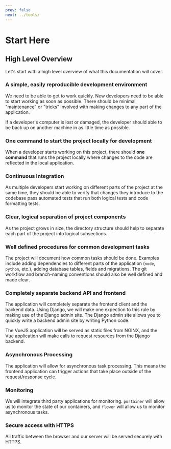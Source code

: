 ```yaml
---
prev: false
next: ../tools/
---
```


# Start Here

## High Level Overview

Let's start with a high level overview of what this documentation will cover.

### A simple, easily reproducible development environment

We need to be able to get to work quickly. New developers need to be able to start working as soon as possible. There should be minimal "maintenance" or "tricks" involved with making changes to any part of the application.

If a developer's computer is lost or damaged, the developer should able to be back up on another machine in as little time as possible.

### One command to start the project locally for development

When a developer starts working on this project, there should **one command** that runs the project locally where changes to the code are reflected in the local application.

### Continuous Integration

As multiple developers start working on different parts of the project at the same time, they should be able to verify that changes they introduce to the codebase pass automated tests that run both logical tests and code formatting tests.

### Clear, logical separation of project components

As the project grows in size, the directory structure should help to separate each part of the project into logical subsections.

### Well defined procedures for common development tasks

The project will document how common tasks should be done. Examples include adding dependencies to different parts of the application (`node`, `python`, etc.), adding database tables, fields and migrations. The git workflow and branch-naming conventions should also be well defined and made clear.

### Completely separate backend API and frontend

The application will completely separate the frontend client and the backend data. Using Django, we will make one expection to this rule by making use of the Django admin site. The Django admin site allows you to quickly write a backend admin site by writing Python code.

The VueJS application will be served as static files from NGINX, and the Vue application will make calls to request resources from the Django backend.

### Asynchronous Processing

The application will allow for asynchronous task processing. This means the frontend application can trigger actions that take place outside of the request/response cycle.

### Monitoring

We will integrate third party applications for monitoring. `portainer` will allow us to monitor the state of our containers, and `flower` will allow us to monitor asynchronous tasks.

### Secure access with HTTPS

All traffic between the browser and our server will be served securely with HTTPS.